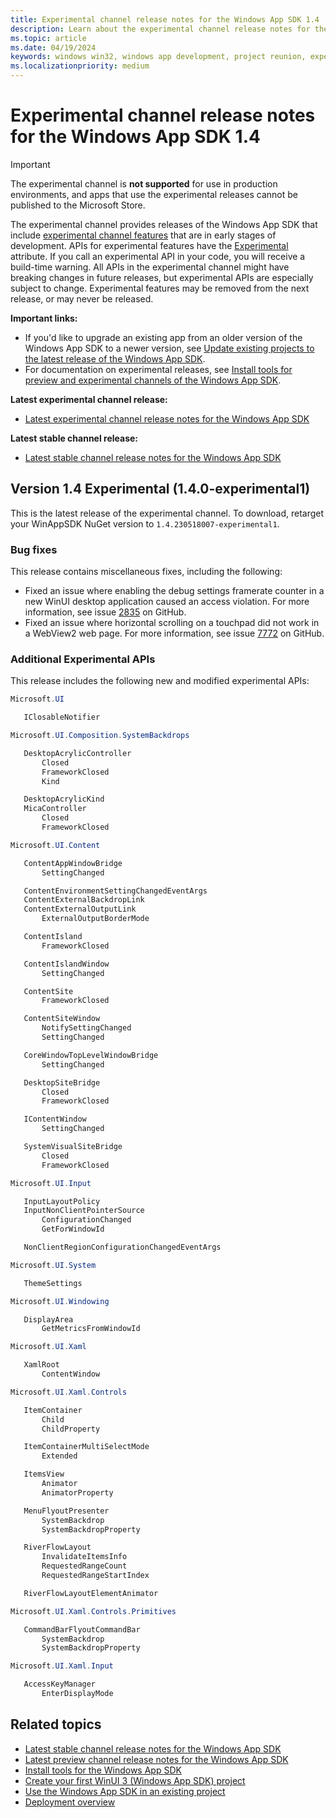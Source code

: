 ```yaml
---
title: Experimental channel release notes for the Windows App SDK 1.4
description: Learn about the experimental channel release notes for the Windows App SDK 1.4
ms.topic: article
ms.date: 04/19/2024
keywords: windows win32, windows app development, project reunion, experimental, windows app sdk
ms.localizationpriority: medium
---
```


# Experimental channel release notes for the Windows App SDK 1.4

> [!IMPORTANT]
> The experimental channel is **not supported** for use in production environments, and apps that use the experimental releases cannot be published to the Microsoft Store.

The experimental channel provides releases of the Windows App SDK that include [experimental channel features](../release-channels.md#features-available-by-release-channel) that are in early stages of development. APIs for experimental features have the [Experimental](/uwp/api/Windows.Foundation.Metadata.ExperimentalAttribute) attribute. If you call an experimental API in your code, you will receive a build-time warning. All APIs in the experimental channel might have breaking changes in future releases, but experimental APIs are especially subject to change. Experimental features may be removed from the next release, or may never be released.

**Important links:**

- If you'd like to upgrade an existing app from an older version of the Windows App SDK to a newer version, see [Update existing projects to the latest release of the Windows App SDK](../update-existing-projects-to-the-latest-release.md).
- For documentation on experimental releases, see [Install tools for preview and experimental channels of the Windows App SDK](../preview-experimental-install.md).

**Latest experimental channel release:**

- [Latest experimental channel release notes for the Windows App SDK](../experimental-channel.md)

**Latest stable channel release:**

- [Latest stable channel release notes for the Windows App SDK](../stable-channel.md)

## Version 1.4 Experimental (1.4.0-experimental1)

This is the latest release of the experimental channel.
To download, retarget your WinAppSDK NuGet version to `1.4.230518007-experimental1`.

### Bug fixes

This release contains miscellaneous fixes, including the following:

- Fixed an issue where enabling the debug settings framerate counter in a new WinUI desktop application caused an access violation. For more information, see issue [2835](https://github.com/microsoft/microsoft-ui-xaml/issues/2835) on GitHub.
- Fixed an issue where horizontal scrolling on a touchpad did not work in a WebView2 web page. For more information, see issue [7772](https://github.com/microsoft/microsoft-ui-xaml/issues/7772) on GitHub.

### Additional Experimental APIs

This release includes the following new and modified experimental APIs:

```C#
Microsoft.UI

   IClosableNotifier
```

```C#
Microsoft.UI.Composition.SystemBackdrops

   DesktopAcrylicController
       Closed
       FrameworkClosed
       Kind

   DesktopAcrylicKind
   MicaController
       Closed
       FrameworkClosed
```

```C#
Microsoft.UI.Content

   ContentAppWindowBridge
       SettingChanged

   ContentEnvironmentSettingChangedEventArgs
   ContentExternalBackdropLink
   ContentExternalOutputLink
       ExternalOutputBorderMode

   ContentIsland
       FrameworkClosed

   ContentIslandWindow
       SettingChanged

   ContentSite
       FrameworkClosed

   ContentSiteWindow
       NotifySettingChanged
       SettingChanged

   CoreWindowTopLevelWindowBridge
       SettingChanged

   DesktopSiteBridge
       Closed
       FrameworkClosed

   IContentWindow
       SettingChanged

   SystemVisualSiteBridge
       Closed
       FrameworkClosed
```

```C#
Microsoft.UI.Input

   InputLayoutPolicy
   InputNonClientPointerSource
       ConfigurationChanged
       GetForWindowId

   NonClientRegionConfigurationChangedEventArgs
```

```C#
Microsoft.UI.System

   ThemeSettings
```

```C#
Microsoft.UI.Windowing

   DisplayArea
       GetMetricsFromWindowId
```

```C#
Microsoft.UI.Xaml

   XamlRoot
       ContentWindow
```

```C#
Microsoft.UI.Xaml.Controls

   ItemContainer
       Child
       ChildProperty

   ItemContainerMultiSelectMode
       Extended

   ItemsView
       Animator
       AnimatorProperty

   MenuFlyoutPresenter
       SystemBackdrop
       SystemBackdropProperty

   RiverFlowLayout
       InvalidateItemsInfo
       RequestedRangeCount
       RequestedRangeStartIndex

   RiverFlowLayoutElementAnimator
```

```C#
Microsoft.UI.Xaml.Controls.Primitives

   CommandBarFlyoutCommandBar
       SystemBackdrop
       SystemBackdropProperty
```

```C#
Microsoft.UI.Xaml.Input

   AccessKeyManager
       EnterDisplayMode
```

## Related topics

- [Latest stable channel release notes for the Windows App SDK](../stable-channel.md)
- [Latest preview channel release notes for the Windows App SDK](../preview-channel.md)
- [Install tools for the Windows App SDK](../set-up-your-development-environment.md)
- [Create your first WinUI 3 (Windows App SDK) project](../../winui/winui3/create-your-first-winui3-app.md)
- [Use the Windows App SDK in an existing project](../use-windows-app-sdk-in-existing-project.md)
- [Deployment overview](../../package-and-deploy/index.md#use-the-windows-app-sdk)
